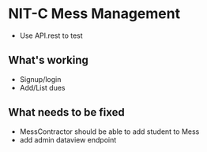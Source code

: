 # NIT-C Mess Management

- Use API.rest to test

## What's working

- Signup/login
- Add/List dues

## What needs to be fixed

- MessContractor should be able to add student to Mess
- add admin dataview endpoint

